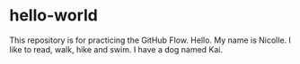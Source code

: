 # hello-world
This repository is for practicing the GitHub Flow.
Hello.  My name is Nicolle.  I like to read, walk, hike and swim. I have a dog named Kai.  
